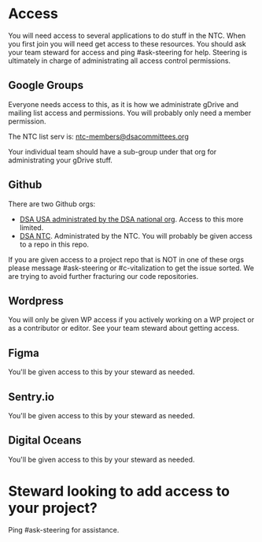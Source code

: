 # Access

You will need access to several applications to do stuff in the NTC. When you first join you will need get access to these resources. You should ask your team steward for access and ping #ask-steering for help. Steering is ultimately in charge of administrating all access control permissions.

## Google Groups
Everyone needs access to this, as it is how we administrate gDrive and mailing list access and permissions. You will probably only need a member permission.

The NTC list serv is: ntc-members@dsacommittees.org

Your individual team should have a sub-group under that org for administrating your gDrive stuff.

## Github
There are two Github orgs:
- [DSA USA administrated by the DSA national org](https://github.com/dsausa). Access to this more limited.
- [DSA NTC](https://github.com/dsa-ntc). Administrated by the NTC. You will probably be given access to a repo in this repo.

If you are given access to a project repo that is NOT in one of these orgs please message #ask-steering or #c-vitalization to get the issue sorted. We are trying to avoid further fracturing our code repositories.

## Wordpress
You will only be given WP access if you actively working on a WP project or as a contributor or editor. See your team steward about getting access.

## Figma
You'll be given access to this by your steward as needed.

## Sentry.io
You'll be given access to this by your steward as needed.

## Digital Oceans
You'll be given access to this by your steward as needed.


# Steward looking to add access to your project?
Ping #ask-steering for assistance.